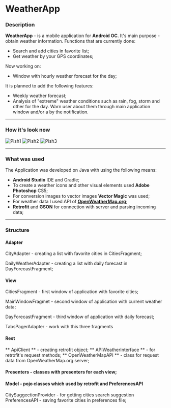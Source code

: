 # WeatherApp
### Description
**WeatherApp** - is a mobile application for **Android OC**. It's main purpose - obtain weather information. Functions that are currently done:
* Search and add cities in favorite list;
* Get weather by your GPS coordinates;

Now working on:
* Window with hourly weather forecast for the day;

It is planned to add the following features:
* Weekly weather forecast;
* Analysis of "extreme" weather conditions such as rain, fog, storm and other for the day. Warn user about them through main application window and/or a by the notification.

---

### How it's look now

![Pish1](http://haa.su/HMt/)
![Pish2](http://haa.su/HMt/)
![Pish3](http://haa.su/HMt/)

---

### What was used

The Application was developed on Java with using the following means:
* **Android Studio** IDE and Gradle;
* To create a weather icons and other visual elements used **Adobe Photoshop** CS5;
* For conversion images to vector images **Vector Magic** was used;
* For weather data I used API of **[OpenWeatherMap.org](https://openweathermap.org/api)**;
* **Retrofit** and **GSON** for connection with server and parsing incoming data;

---

### Structure
#### Adapter
CityAdapter - creating a list with favorite cities in CitiesFragment;

DailyWeatherAdapter - creating a list with daily forecast in DayForecastFragment;

#### View
CitiesFragment - first window of application with favorite cities;

MainWindowFragmet - second window of application with current weather data;

DayForecastFragment - third window of application with daily forecast;

TabsPagerAdapter - work with this three fragments

#### Rest
** ApiClient ** - creating retrofit object;
** APIWeatherInterface ** - for retrofit's request methods;
** OpenWeatherMapAPI ** - class for request data from OpenWeatherMap.org server;

#### Presenters - classes with presenters for each view;
#### Model - pojo classes which used by retrofit and PreferencesAPI

CitySuggectionProvider - for getting cities search suggestion
PreferencesAPI - saving favorite cities in preferences file;

